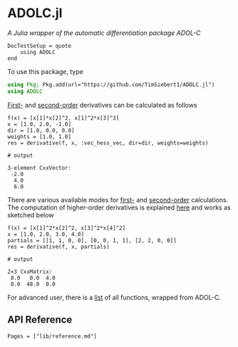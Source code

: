 # ADOLC.jl

*A Julia wrapper of the automatic differentiation package ADOL-C*



```@meta
DocTestSetup = quote
    using ADOLC
end
```

To use this package, type
```jl
using Pkg; Pkg.add(url="https://github.com/TimSiebert1/ADOLC.jl")
using ADOLC
```
[First-](@ref "First-Order") and [second-order](@ref "Second-Order") derivatives can be calculated as follows
```jldoctest
f(x) = [x[1]*x[2]^2, x[1]^2*x[3]^3]
x = [1.0, 2.0, -1.0]
dir = [1.0, 0.0, 0.0]
weights = [1.0, 1.0]
res = derivative(f, x, :vec_hess_vec, dir=dir, weights=weights)

# output

3-element CxxVector:
 -2.0
  4.0
  6.0
```
There are various available modes for [first-](@ref "First-Order") and [second-order](@ref "Second-Order") calculations. The computation of higher-order derivatives is explained [here](@ref "Higher-Order") and works as sketched below
```jldoctest
f(x) = [x[1]^2*x[2]^2, x[3]^2*x[4]^2]
x = [1.0, 2.0, 3.0, 4.0]
partials = [[1, 1, 0, 0], [0, 0, 1, 1], [2, 2, 0, 0]]
res = derivative(f, x, partials)

# output

2×3 CxxMatrix:
 8.0   0.0  4.0
 0.0  48.0  0.0
```


For advanced user, there is a [list](@ref "List of wrapped ADOL-C drivers") of all functions, wrapped from ADOL-C.



## API Reference
```@index
Pages = ["lib/reference.md"]
```

```@bibliography
```